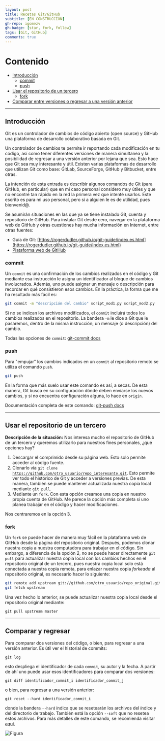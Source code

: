 ```yaml
---
layout: post
title: Recetas Git/GitHub
subtitle: [EN CONSTRUCCION]
gh-repo: igomezv
gh-badge: [star, fork, follow]
tags: [Git, GitHub]
comments: true
---
```


# Contenido
  
 - [Introducción](#introducción)
	 - [commit](#commit)
	 - [push](#push)
 - [Usar el repositorio de un tercero](#usar-el-repositorio-de-un-tercero) 
	 - [fork](#fork)
 - [Comparar entre versiones o regresar  a una versión anterior](#regresar-y-comparar)
 
 --------------------------
 

## Introducción
Git es un controlador de cambios de código abierto (open source) y GitHub una plataforma de desarrollo colaborativo basada en Git. 

Un controlador de cambios te permite ir reportando cada modificación en tu código, así como tener diferentes versiones de manera simultanea y la posibilidad de regresar a una versión anterior por lejana que sea. Esto hace que Git sea muy interesante y útil. Existen varias plataformas de desarrollo que utilizan Git como base: GitLab, SourceForge, GitHub y Bitbucket, entre otras. 

La intención de esta entrada es describir algunos comandos de Git (para GitHub, en particular) que en mi caso personal considero muy útiles y que no encontré tan rápido en la red la primera vez que intenté usarlos. Este escrito es para mi uso personal, pero si a alguien le es de utilidad, pues bienvenid@.

Se asumirán situaciones en las que ya se tiene instalado Git, cuenta y repositorio de GitHub. Para instalar Git desde cero, navegar en la plataforma web de GitHub y otras cuestiones hay mucha información en Internet, entre otras fuentes:

- Guía de Git: [https://rogerdudler.github.io/git-guide/index.es.html](https://rogerdudler.github.io/git-guide/index.es.html)
- [Plataforma web de GitHub](https://guides.github.com/activities/hello-world/)

### commit

Un <code>commit</code> es una confirmación de los cambios realizados en el código y Git mediante esa instrucción le asigna un identificador al bloque de cambios involucrados. Además, uno puede asignar un mensaje o descripción para recordar en qué consistieron esos cambios. En la práctica, la forma que me ha resultado más fácil es: 

```bash
git commit -m "descripción del cambio" script_mod1.py script_mod2.py
```
Si no se indican los archivos modificados, el  <code>commit</code> incluirá todos los cambios realizados en el repositorio. La bandera  <code>-m</code> le dice a Git que le pasaremos, dentro de la misma instrucción, un mensaje (o descripción) del cambio. 

Todas las opciones de <code>commit</code>: [git-commit docs](https://git-scm.com/docs/git-commit)

### push
Para "empujar"  los cambios indicados en un <code>commit</code> al repositorio remoto se utiliza el comando <code>push</code>.

```bash
git push
```
En la forma que más suelo usar este comando es así, a secas. De esta manera, Git busca en su configuración dónde deben enviarse los nuevos cambios, y si no encuentra configuración alguna, lo hace en <code>origin</code>. 

Documentación completa de este comando: 
[git-push docs](https://git-scm.com/docs/git-push)

------------------------------------------
## Usar el repositorio de un tercero

**Descripción de la situación:**
Nos interesa mucho el repositorio de GitHub de un tercero y queremos utilizarlo para nuestros fines personales, ¿qué opciones hay?
 
1.  Descargar el comprimido desde su página web. Esto solo permite acceder al código fuente.
2. Clonarlo vía <code>git clone https://github.com/otro_usuario/repo_interesante.git</code>. Esto permite ver todo el histórico de Git y acceder a versiones previas. De esta manera, también se puede mantener actualizada nuestra copia local mediante <code>git pull</code>.
3.  Mediante un <code>fork</code>. Con esta opción creamos una copia en nuestro propia cuenta de GitHub. Me parece la opción más completa si uno planea trabajar en el código y hacer modificaciones.

Nos centraremos en la opción 3.

###  fork
 Un <code>fork</code> se puede hacer de manera muy fácil en la plataforma web de GitHub desde la página del repositorio original. Después, podemos clonar nuestra copia a nuestra computadora para trabajar en el código.  Sin embargo, a diferencia de la opción 2, no se puede hacer directamente  <code>git pull</code> para actualizar nuestra copia local con los cambios hechos en el repositorio original de un tercero, pues nuestra copia local solo está conectada a nuestra copia remota, para enlazar nuestra copia *forkeada* al repositorio original, es necesario hacer lo siguiente:
 ```bash
git remote add upstream git://github.com/otro_usuario/repo_original.git
git fetch upstream
```
Una vez hecho lo anterior, se puede actualizar nuestra copia local desde el repositorio original mediante:
```
git pull upstream master
```

--------------------------------
## Comparar y regresar

Para comparar dos versiones del código, o bien, para regresar a una versión anterior. Es útil ver el historial de commits:
```
git log
```
esto despliega el identificador de cada <code>commit</code>,  su autor y la fecha. A partir de ahí uno puede usar esos identificadores para comparar dos versiones:
```
git diff identificador_commit_i identificador_commit_j
```
 o bien, para regresar a una versión anterior:
 
```
git reset --hard identificador_commit_i 
```
donde la bandera <code>--hard</code> indica que se resetearán los archivos del índice y del directorio de trabajo. También está la opción <code>--soft</code> que no resetea estos archivos. Para más detalles de este comando, se recomienda visitar [aquí.](https://devconnected.com/how-to-git-reset-to-head/)
 


![Figura](https://igomezv.github.io/assets/img/avatar-icon.jpeg)




<!--stackedit_data:
eyJoaXN0b3J5IjpbLTE0NTM0NjUyODJdfQ==
-->